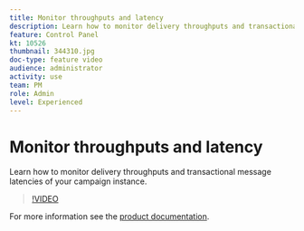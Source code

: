 ```yaml
---
title: Monitor throughputs and latency 
description: Learn how to monitor delivery throughputs and transactional message latencies of your campaign instance.
feature: Control Panel
kt: 10526
thumbnail: 344310.jpg
doc-type: feature video
audience: administrator
activity: use
team: PM
role: Admin
level: Experienced
---
```

# Monitor throughputs and latency

Learn how to monitor delivery throughputs and transactional message latencies of your campaign instance.

>[!VIDEO](https://video.tv.adobe.com/v/344310/?quality=12)

For more information see the [product documentation](https://experienceleague.adobe.com/docs/control-panel/using/performance-monitoring/thoughputs-latencies.html?lang=en).
